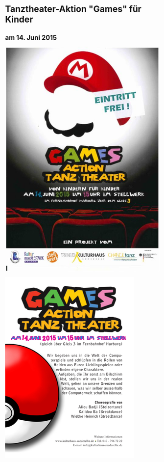 # Tanztheater-Aktion "Games" für Kinder

## am 14. Juni 2015

![](/img/wsb_509x741_Plakat_web.jpg)

![](/img/Kindertheater_Flyer_Mario_final.jpg)
